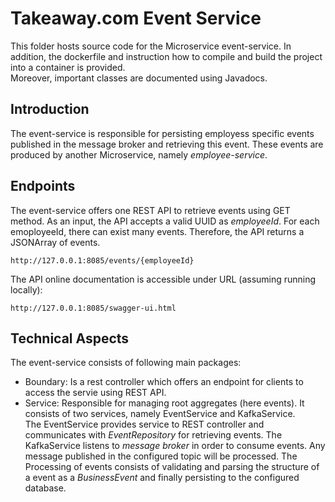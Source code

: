 # Takeaway.com  Event Service 
This folder hosts source code for the Microservice event-service. 
In addition, the dockerfile and instruction how to compile and build the project into a container is provided.   
Moreover, important classes are documented using Javadocs. 

## Introduction
The event-service is responsible for persisting employess specific events published in the message broker and retrieving this event.
These events are produced by another Microservice, namely *employee-service*. 


## Endpoints
The event-service offers one REST API to retrieve events using GET method. As an input, the API accepts a valid UUID as *employeeId*.
For each emoployeeId, there can exist many events. Therefore, the API returns a JSONArray of events.
```http request
http://127.0.0.1:8085/events/{employeeId}
```

The API online documentation is accessible under URL (assuming running locally):  
```http request
http://127.0.0.1:8085/swagger-ui.html
```

## Technical Aspects
The event-service consists of following main packages:  

- Boundary: Is a rest controller which offers an endpoint for clients to access the servie using REST API.
- Service: Responsible for managing root aggregates (here events). It consists of two services, namely EventService and KafkaService.   
The EventService provides service to REST controller and communicates with *EventRepository* for retrieving events.
The KafkaService listens to *message broker* in order to consume events. Any message published in the configured topic will be processed.
The Processing of events consists of validating and parsing the structure of a event as a *BusinessEvent* and finally persisting to the configured database.
